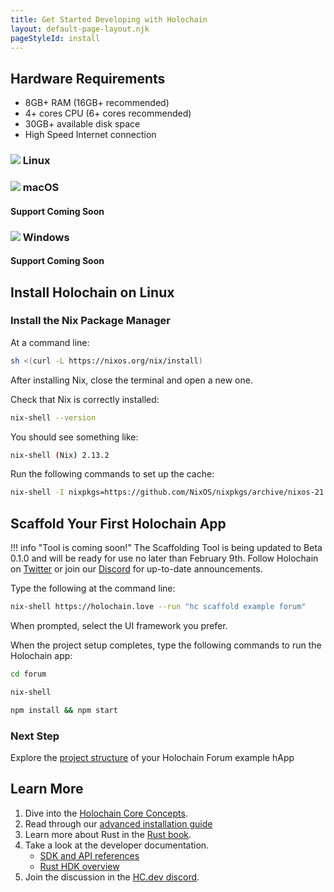 ```yaml
---
title: Get Started Developing with Holochain
layout: default-page-layout.njk
pageStyleId: install
---
```


## Hardware Requirements

* 8GB+ RAM (16GB+ recommended)
* 4+ cores CPU (6+ cores recommended)
* 30GB+ available disk space
* High Speed Internet connection

<!-- This style block is temp fix while non-linux docs are disabled-->
<style>
    .h-tile .not-link {
        /*padding: 1.2rem;*/
        display: block;
        border: 1px solid #e7e7e7;
        box-shadow: 1px 2px 5px 0 rgba(0,0,0,.05);
        position: relative;
        top: 0;
        color: rgba(0,0,0,.87) !important;
        transition: .3s;
    }
</style>

<!-- Inline styling is temp fix while non-linux docs are disabled-->
<div id="tiles" >
    <div class="tile active">
        <!-- <a href="javascript:rudrSwitchContent('tab_linux', 'content_linux');" id="tab_linux" data-contentclass="content_linux" class="tabmenu active" onclick="window.open(this.href,'_self'); return false;"> -->
        <a id="tab_linux" data-contentclass="content_linux" class="tabmenu active">
            <h3><img src="/assets/img/icon-linux.svg" class="linux os-img"> Linux</h3>
        </a>
    </div>
    <div class="tile disabled">
        <!-- <a href="javascript:rudrSwitchContent('tab_macos', 'content_macos');" id="tab_macos" data-contentclass="content_macos" class="tabmenu" onclick="window.open(this.href,'_self'); return false;"> -->
        <div id="tab_macos" data-contentclass="content_macos" class="tabmenu not-link" >
            <h3><img src="/assets/img/icon-apple.svg" class="os-img"> macOS</h3>
            <h4>Support Coming Soon</h4>
        </div>
    </div>
    <div class="tile disabled">
        <!-- <a href="javascript:rudrSwitchContent('tab_windows', 'content_windows');" id="tab_windows" data-contentclass="content_windows" class="tabmenu" onclick="window.open(this.href,'_self'); return false;"> -->
        <div id="tab_windows" data-contentclass="content_windows" class="tabmenu not-link">
            <h3><img src="/assets/img/icon-windows.svg" class="os-img"> Windows</h3>
            <h4>Support Coming Soon</h4>
        </div>
    </div>
</div>

<!-- <div markdown="1" class="tabcontent content_linux" data-tabid="tab_linux" style="display:none;">
</div> -->
## Install Holochain on Linux

### Install the Nix Package Manager

At a command line:

```bash
sh <(curl -L https://nixos.org/nix/install)
```

<!-- <div markdown="1" class="tabcontent content_macos" data-tabid="tab_macos" style="display:none;> -->

<!-- ## macOS

### Pre-Installed Software

* [XCode Developer Tools](https://apps.apple.com/us/app/xcode/id497799835?mt=12)

### Install the Nix Package Manager

We use the Nix toolkit to manage the installation of our dev tools, so you can get to work without fighting compiler and package compatibility issues. Install the Nix package manager with this command:

```bash
sh <(curl -L https://nixos.org/nix/install)
```

#### Apple silicon ⚠️

*Currently we support Holonix on Apple silicon computers with M1/M2 chips (aarch64) ***only in Intel (x86_64) compatibility mode***. This mode requires [Rosetta 2](https://support.apple.com/en-us/HT211861) to be installed.*

*Enter an x86_64 shell before executing any command on this page:*

```bash
arch -x86_64 $SHELL
```

</div>

<div markdown="1" class="tabcontent content_windows" data-tabid="tab_windows" style="display:none;">

## Windows

Holochain development uses the same tools across Mac, Windows, and Linux. However, the Nix toolkit, which we use to install and manage those tools, only works natively on Mac and Linux. We recommend **installing Linux in a virtual machine** and using the <a href="javascript:rudrSwitchContent('tab_linux', 'content_linux');" onclick="window.open(this.href,'_self'); return false;">Linux instructions</a>. [Ubuntu Linux](https://www.ubuntu.com/) in [VirtualBox](https://virtualbox.org) is a popular and user-friendly choice; here is a [tutorial](https://itsfoss.com/install-linux-in-virtualbox/) to get you up and running.

If you have **Windows 10 with [WSL2](https://docs.microsoft.com/en-us/windows/wsl/install-win10)**, Ubuntu Linux is available via the Microsoft Store. Right now we're **not supporting this method**, because we've seen some compilation issues, but if you wanted to try the following steps we'd be grateful if you shared your results on the [Holochain developers' forum](https://forum.holochain.org).

### Requirements

* Windows 10 with [May 2020 Update](https://support.microsoft.com/en-us/help/4028685/windows-10-get-the-update)

### Install Ubuntu Linux

1. Make sure you're [up to date](https://support.microsoft.com/en-us/help/4028685/windows-10-get-the-update) with Windows 10 version 2004 or newer.
2. [Install Windows Subsystem for Linux 2 (WSL2)](https://docs.microsoft.com/en-us/windows/wsl/install-win10).
3. Open the Microsoft Store app and search for Ubuntu 20.04 LTS.
4. Install Ubuntu.
5. Open the Start menu and click on Ubuntu 20.04 LTS. You should see a Linux terminal.

### Install the Nix Package Manager

One you see a Linux terminal, install the Nix package manager with this command:

```bash
sh <(curl -L https://nixos.org/nix/install)
```

</div> -->

After installing Nix, close the terminal and open a new one.

Check that Nix is correctly installed:

```bash
nix-shell --version
```

You should see something like:

```bash
nix-shell (Nix) 2.13.2
```

Run the following commands to set up the cache:

```bash
nix-shell -I nixpkgs=https://github.com/NixOS/nixpkgs/archive/nixos-21.11.tar.gz -p cachix --run "cachix use holochain-ci"
```

## Scaffold Your First Holochain App

!!! info "Tool is coming soon!"
    The Scaffolding Tool is being updated to Beta 0.1.0 and will be ready for use no later than February 9th.
    Follow Holochain on [Twitter](https://twitter.com/holochain) or join our [Discord](https://discord.gg/MwPvM4Vffg) for up-to-date announcements.

Type the following at the command line:

```bash
nix-shell https://holochain.love --run "hc scaffold example forum"
```

When prompted, select the UI framework you prefer.


When the project setup completes, type the following commands to run the Holochain app:

```bash
cd forum
```

```bash
nix-shell 
```

```bash
npm install && npm start
```

### Next Step 
Explore the [project structure](../hApp-setup/) of your Holochain Forum example hApp


## Learn More

1. Dive into the [Holochain Core Concepts](../concepts/).
2. Read through our [advanced installation guide](../install-advanced/)  
3. Learn more about Rust in the [Rust book](https://doc.rust-lang.org/book/).
4. Take a look at the developer documentation.
    * [SDK and API references](../references/)
    * [Rust HDK overview](https://github.com/holochain/holochain/blob/develop/crates/hdk/README.md)
5. Join the discussion in the [HC.dev discord](https://discord.gg/k55DS5dmPH).


<script>
// function rudrSwitchContent(rudr_tab_id, rudr_tab_content) {
//     // first of all we get all tab content blocks (I think the best way to get them by class names)
//     var all_content = document.getElementsByClassName("tabcontent");
//     var i;
//     for (i = 0; i < all_content.length; i++) {
//         all_content[i].style.display = 'none'; // hide all tab content
//     }
//     var active_content = document.getElementsByClassName(rudr_tab_content);
//     for (i = 0; i < active_content.length; i ++) {
//         active_content[i].style.display = 'block'; // display the content we need
//     }

//     // now we get all tab menu items by class names (use the next code only if you need to highlight current tab)
//     var tabs = document.getElementsByClassName("tabmenu");
//     var i;
//     for (i = 0; i < tabs.length; i++) {
//         tabs[i].className = 'tabmenu';
//     }
//     document.getElementById(rudr_tab_id).className = 'tabmenu active';
// }

// // If there's a fragment identifier on the URL, switch to the correct tab on startup.
// function switchToTabForFragmentIfNecessary() {
//     var fragment = window.location.hash.slice(1);
//     if (!fragment) {
//         // Nothing to do. Make sure the default tab's content is visible.
//         var active_tab = document.querySelectorAll('.tabmenu.active')[0];
//         rudrSwitchContent(active_tab.id, active_tab.getAttribute('data-contentclass'))
//         return;
//     }

//     var target = document.getElementById(fragment);
//     if (!target)
//         // Invalid fragment identifier.
//         return;

//     var tabContainer = target.closest('.tabcontent');
//     if (!tabContainer)
//         // This content wasn't in a tab.
//         return;

//     var tabID = tabContainer.getAttribute('data-tabid');
//     var contentID = tabContainer.id;

//     // Make the tab active so you can see the linked content.
//     rudrSwitchContent(tabID, contentID);
// }

// // Switch to the correct tab if DOM is ready.
// if (document.readyState === 'interactive' || document.readyState === 'complete')
//     switchToTabForFragmentIfNecessary();

// // Otherwise, wait until document is loaded and try again.
// document.addEventListener('DOMContentLoaded', switchToTabForFragmentIfNecessary, false);

</script>
